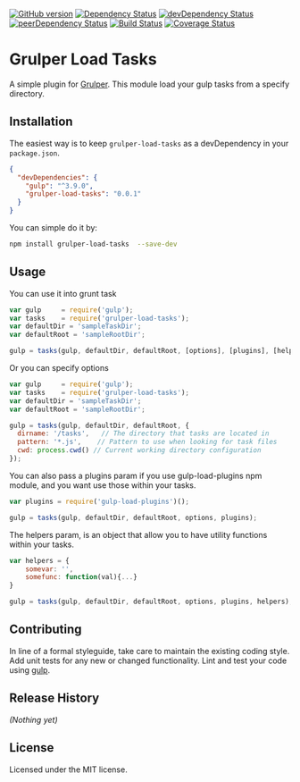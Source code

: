 [![GitHub version][grulper-fury-image]][grulper-fury-url]
[![Dependency Status][grulper-dependencies-image]][grulper-dependencies-url]
[![devDependency Status][grulper-devdependencies-image]][grulper-devdependencies-url]
[![peerDependency Status][grulper-peerdependencies-image]][grulper-peerdependencies-url]
[![Build Status][grulper-travis-image]][grulper-travis-url]
[![Coverage Status][grulper-coverage-image]][grulper-coverage-url]

# Grulper Load Tasks

A simple plugin for [Grulper](https://github.com/patiernom/Grulper). This module load your gulp tasks from a specify directory.

## Installation

The easiest way is to keep `grulper-load-tasks` as a devDependency in your `package.json`.
```json
{
  "devDependencies": {
    "gulp": "^3.9.0",
    "grulper-load-tasks": "0.0.1"
  }
}
```

You can simple do it by:
```bash
npm install grulper-load-tasks  --save-dev
```


## Usage
You can use it into grunt task 
```js
var gulp     = require('gulp');
var tasks    = require('grulper-load-tasks');
var defaultDir = 'sampleTaskDir';
var defaultRoot = 'sampleRootDir';

gulp = tasks(gulp, defaultDir, defaultRoot, [options], [plugins], [helpers]);
```

Or you can specify options
```js
var gulp     = require('gulp');
var tasks    = require('grulper-load-tasks');
var defaultDir = 'sampleTaskDir';
var defaultRoot = 'sampleRootDir';

gulp = tasks(gulp, defaultDir, defaultRoot, {
  dirname: '/tasks',   // The directory that tasks are located in
  pattern: '*.js',    // Pattern to use when looking for task files
  cwd: process.cwd() // Current working directory configuration
});
```

You can also pass a plugins param if you use gulp-load-plugins npm module, and you want use those within your tasks.
```js
var plugins = require('gulp-load-plugins')();

gulp = tasks(gulp, defaultDir, defaultRoot, options, plugins);
```

The helpers param, is an object that allow you to have utility functions within your tasks. 
```js
var helpers = {
    somevar: '',
    somefunc: function(val){...}
}

gulp = tasks(gulp, defaultDir, defaultRoot, options, plugins, helpers);
```


## Contributing

In line of a formal styleguide, take care to maintain the existing coding style. Add unit tests for any new or changed functionality. Lint and test your code using [gulp](http://gulpjs.com/).


## Release History

_(Nothing yet)_


## License

Licensed under the MIT license.


[grulper-fury-image]: https://badge.fury.io/gh/patiernom%2Fgrulper-load-tasks.svg
[grulper-fury-url]: http://badge.fury.io/gh/patiernom%2Fgrulper-load-tasks
[grulper-dependencies-image]: https://david-dm.org/patiernom/grulper-load-tasks.svg
[grulper-dependencies-url]: https://david-dm.org/patiernom/grulper-load-tasks
[grulper-devdependencies-image]: https://david-dm.org/patiernom/grulper-load-tasks/dev-status.svg
[grulper-devdependencies-url]: https://david-dm.org/patiernom/grulper-load-tasks#info=devDependencies
[grulper-peerdependencies-image]: https://david-dm.org/patiernom/grulper-load-tasks/peer-status.svg
[grulper-peerdependencies-url]: https://david-dm.org/patiernom/grulper-load-tasks#info=peerDependencies
[grulper-travis-image]: https://travis-ci.org/patiernom/grulper-load-tasks.svg?branch=master
[grulper-travis-url]: https://travis-ci.org/patiernom/grulper-load-tasks
[grulper-coverage-image]: https://coveralls.io/repos/patiernom/grulper-load-tasks/badge.svg?branch=master&service=github
[grulper-coverage-url]: https://coveralls.io/github/patiernom/grulper-load-tasks?branch=master

